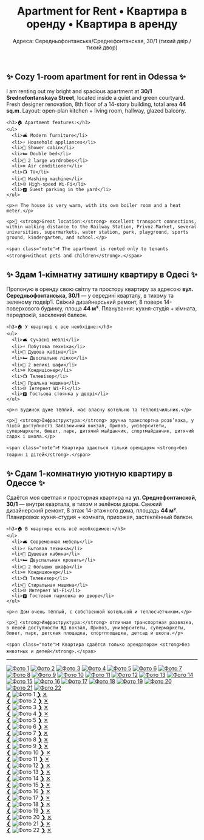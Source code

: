 <!DOCTYPE html>
<html lang="ru">
<head>
  <meta charset="utf-8">
  <meta name="viewport" content="width=device-width,initial-scale=1">
  <title>Apartment for Rent • Квартира в оренду • Квартира в аренду</title>
  <link rel="stylesheet" href="style.css">
</head>
<body>

<div class="container">
  <header>
    <h1>Apartment for Rent • Квартира в оренду • Квартира в аренду</h1>
    <p>Адреса: Середньофонтанська/Среднефонтанская, 30/1 (тихий двір / тихий двор)</p>
  </header>

  <section class="card">
    <h2>✨ Cozy 1-room apartment for rent in Odessa ✨</h2>
    <p>I am renting out my bright and spacious apartment at <strong>30/1 Srednefontanskaya Street</strong>, located inside a quiet and green courtyard.
    Fresh designer renovation, 8th floor of a 14-story building, total area <strong>44 sq.m</strong>. Layout: open-plan kitchen + living room, hallway, glazed balcony.</p>

    <h3>🏠 Apartment features:</h3>
    <ul>
      <li>🛋 Modern furniture</li>
      <li>⚡ Household appliances</li>
      <li>🚿 Shower cabin</li>
      <li>🛏 Double bed</li>
      <li>👕 2 large wardrobes</li>
      <li>❄ Air conditioner</li>
      <li>📺 TV</li>
      <li>🧺 Washing machine</li>
      <li>🌐 High-speed Wi-Fi</li>
      <li>🅿 Guest parking in the yard</li>
    </ul>

    <p>🔥 The house is very warm, with its own boiler room and a heat meter.</p>

    <p>📍 <strong>Great location:</strong> excellent transport connections, within walking distance to the Railway Station, Privoz Market, several universities, supermarkets, water station, park, playground, sports ground, kindergarten, and school.</p>

    <span class="note">❗ The apartment is rented only to tenants <strong>without pets and children</strong>.</span>
  </section>

  <section class="card">
    <h2>✨ Здам 1-кімнатну затишну квартиру в Одесі ✨</h2>
    <p>Пропоную в оренду свою світлу та простору квартиру за адресою <strong>вул. Середньофонтанська, 30/1</strong> — у середині кварталу, в тихому та зеленому подвір’ї.
    Свіжий дизайнерський ремонт, 8 поверх 14-поверхового будинку, площа <strong>44 м²</strong>. Планування: кухня-студія + кімната, передпокій, засклений балкон.</p>

    <h3>🏠 У квартирі є все необхідне:</h3>
    <ul>
      <li>🛋 Сучасні меблі</li>
      <li>⚡ Побутова техніка</li>
      <li>🚿 Душова кабіна</li>
      <li>🛏 Двоспальне ліжко</li>
      <li>👕 2 великі шафи</li>
      <li>❄ Кондиціонер</li>
      <li>📺 Телевізор</li>
      <li>🧺 Пральна машина</li>
      <li>🌐 Інтернет Wi-Fi</li>
      <li>🅿 Гостьова стоянка у дворі</li>
    </ul>

    <p>🔥 Будинок дуже тёплий, має власну котельню та теплолічильник.</p>

    <p>📍 <strong>Інфраструктура:</strong> зручна транспортна розв’язка, у пішій доступності Залізничний вокзал, Привоз, університети, супермаркети, бювет, парк, дитячий майданчик, спортмайданчик, дитячий садок і школа.</p>

    <span class="note">❗ Квартира здається тільки орендарям <strong>без тварин і дітей</strong>.</span>
  </section>

  <section class="card">
    <h2>✨ Сдам 1-комнатную уютную квартиру в Одессе ✨</h2>
    <p>Сдаётся моя светлая и просторная квартира на <strong>ул. Среднефонтанской, 30/1</strong> — внутри квартала, в тихом и зелёном дворе.
    Свежий дизайнерский ремонт, 8 этаж 14-этажного дома, площадь <strong>44 м²</strong>. Планировка: кухня-студия + комната, прихожая, застеклённый балкон.</p>

    <h3>🏠 В квартире есть всё необходимое:</h3>
    <ul>
      <li>🛋 Современная мебель</li>
      <li>⚡ Бытовая техника</li>
      <li>🚿 Душевая кабина</li>
      <li>🛏 Двуспальная кровать</li>
      <li>👕 2 больших шкафа</li>
      <li>❄ Кондиционер</li>
      <li>📺 Телевизор</li>
      <li>🧺 Стиральная машина</li>
      <li>🌐 Интернет Wi-Fi</li>
      <li>🅿 Гостевая парковка во дворе</li>
    </ul>

    <p>🔥 Дом очень тёплый, с собственной котельной и теплосчётчиком.</p>

    <p>📍 <strong>Инфраструктура:</strong> отличная транспортная развязка, в пешей доступности ЖД вокзал, Привоз, университеты, супермаркеты, бювет, парк, детская площадка, спортплощадка, детсад и школа.</p>

    <span class="note">❗ Квартира сдаётся только арендаторам <strong>без животных и детей</strong>.</span>
  </section>

  <hr class="hr">

  <!-- Галерея (кликабельные превью) -->
  <div class="gallery">
    <a href="#img1"><img src="1.jpg" alt="Фото 1"></a>
    <a href="#img2"><img src="2.jpg" alt="Фото 2"></a>
    <a href="#img3"><img src="3.jpg" alt="Фото 3"></a>
    <a href="#img4"><img src="4.jpg" alt="Фото 4"></a>
    <a href="#img5"><img src="5.jpg" alt="Фото 5"></a>
    <a href="#img6"><img src="6.jpg" alt="Фото 6"></a>
    <a href="#img7"><img src="7.jpg" alt="Фото 7"></a>
    <a href="#img8"><img src="8.jpg" alt="Фото 8"></a>
    <a href="#img9"><img src="9.jpg" alt="Фото 9"></a>
    <a href="#img10"><img src="10.jpg" alt="Фото 10"></a>
    <a href="#img11"><img src="11.jpg" alt="Фото 11"></a>
    <a href="#img12"><img src="12.jpg" alt="Фото 12"></a>
    <a href="#img13"><img src="13.jpg" alt="Фото 13"></a>
    <a href="#img14"><img src="14.jpg" alt="Фото 14"></a>
    <a href="#img15"><img src="15.jpg" alt="Фото 15"></a>
    <a href="#img16"><img src="16.jpg" alt="Фото 16"></a>
    <a href="#img17"><img src="17.jpg" alt="Фото 17"></a>
    <a href="#img18"><img src="18.jpg" alt="Фото 18"></a>
    <a href="#img19"><img src="19.jpg" alt="Фото 19"></a>
    <a href="#img20"><img src="20.jpg" alt="Фото 20"></a>
    <a href="#img21"><img src="21.jpg" alt="Фото 21"></a>
    <a href="#img22"><img src="22.jpg" alt="Фото 22"></a>
  </div>

  <footer>
    <!-- По желанию: контакты -->
    <!-- Пример: 📞 +380 XX XXX XX XX • 💬 t.me/yourname • ✉️ you@mail.com -->
  </footer>
</div>

<!-- Lightbox windows with prev/next/close (22 items) -->
<div id="img1" class="lightbox">
  <a href="#img22" class="prev" aria-label="previous">❮</a>
  <img src="1.jpg" alt="Фото 1">
  <a href="#img2" class="next" aria-label="next">❯</a>
  <a href="#" class="close" aria-label="close">✕</a>
</div>

<div id="img2" class="lightbox">
  <a href="#img1" class="prev">❮</a>
  <img src="2.jpg" alt="Фото 2">
  <a href="#img3" class="next">❯</a>
  <a href="#" class="close">✕</a>
</div>

<div id="img3" class="lightbox">
  <a href="#img2" class="prev">❮</a>
  <img src="3.jpg" alt="Фото 3">
  <a href="#img4" class="next">❯</a>
  <a href="#" class="close">✕</a>
</div>

<div id="img4" class="lightbox">
  <a href="#img3" class="prev">❮</a>
  <img src="4.jpg" alt="Фото 4">
  <a href="#img5" class="next">❯</a>
  <a href="#" class="close">✕</a>
</div>

<div id="img5" class="lightbox">
  <a href="#img4" class="prev">❮</a>
  <img src="5.jpg" alt="Фото 5">
  <a href="#img6" class="next">❯</a>
  <a href="#" class="close">✕</a>
</div>

<div id="img6" class="lightbox">
  <a href="#img5" class="prev">❮</a>
  <img src="6.jpg" alt="Фото 6">
  <a href="#img7" class="next">❯</a>
  <a href="#" class="close">✕</a>
</div>

<div id="img7" class="lightbox">
  <a href="#img6" class="prev">❮</a>
  <img src="7.jpg" alt="Фото 7">
  <a href="#img8" class="next">❯</a>
  <a href="#" class="close">✕</a>
</div>

<div id="img8" class="lightbox">
  <a href="#img7" class="prev">❮</a>
  <img src="8.jpg" alt="Фото 8">
  <a href="#img9" class="next">❯</a>
  <a href="#" class="close">✕</a>
</div>

<div id="img9" class="lightbox">
  <a href="#img8" class="prev">❮</a>
  <img src="9.jpg" alt="Фото 9">
  <a href="#img10" class="next">❯</a>
  <a href="#" class="close">✕</a>
</div>

<div id="img10" class="lightbox">
  <a href="#img9" class="prev">❮</a>
  <img src="10.jpg" alt="Фото 10">
  <a href="#img11" class="next">❯</a>
  <a href="#" class="close">✕</a>
</div>

<div id="img11" class="lightbox">
  <a href="#img10" class="prev">❮</a>
  <img src="11.jpg" alt="Фото 11">
  <a href="#img12" class="next">❯</a>
  <a href="#" class="close">✕</a>
</div>

<div id="img12" class="lightbox">
  <a href="#img11" class="prev">❮</a>
  <img src="12.jpg" alt="Фото 12">
  <a href="#img13" class="next">❯</a>
  <a href="#" class="close">✕</a>
</div>

<div id="img13" class="lightbox">
  <a href="#img12" class="prev">❮</a>
  <img src="13.jpg" alt="Фото 13">
  <a href="#img14" class="next">❯</a>
  <a href="#" class="close">✕</a>
</div>

<div id="img14" class="lightbox">
  <a href="#img13" class="prev">❮</a>
  <img src="14.jpg" alt="Фото 14">
  <a href="#img15" class="next">❯</a>
  <a href="#" class="close">✕</a>
</div>

<div id="img15" class="lightbox">
  <a href="#img14" class="prev">❮</a>
  <img src="15.jpg" alt="Фото 15">
  <a href="#img16" class="next">❯</a>
  <a href="#" class="close">✕</a>
</div>

<div id="img16" class="lightbox">
  <a href="#img15" class="prev">❮</a>
  <img src="16.jpg" alt="Фото 16">
  <a href="#img17" class="next">❯</a>
  <a href="#" class="close">✕</a>
</div>

<div id="img17" class="lightbox">
  <a href="#img16" class="prev">❮</a>
  <img src="17.jpg" alt="Фото 17">
  <a href="#img18" class="next">❯</a>
  <a href="#" class="close">✕</a>
</div>

<div id="img18" class="lightbox">
  <a href="#img17" class="prev">❮</a>
  <img src="18.jpg" alt="Фото 18">
  <a href="#img19" class="next">❯</a>
  <a href="#" class="close">✕</a>
</div>

<div id="img19" class="lightbox">
  <a href="#img18" class="prev">❮</a>
  <img src="19.jpg" alt="Фото 19">
  <a href="#img20" class="next">❯</a>
  <a href="#" class="close">✕</a>
</div>

<div id="img20" class="lightbox">
  <a href="#img19" class="prev">❮</a>
  <img src="20.jpg" alt="Фото 20">
  <a href="#img21" class="next">❯</a>
  <a href="#" class="close">✕</a>
</div>

<div id="img21" class="lightbox">
  <a href="#img20" class="prev">❮</a>
  <img src="21.jpg" alt="Фото 21">
  <a href="#img22" class="next">❯</a>
  <a href="#" class="close">✕</a>
</div>

<div id="img22" class="lightbox">
  <a href="#img21" class="prev">❮</a>
  <img src="22.jpg" alt="Фото 22">
  <a href="#img1" class="next">❯</a>
  <a href="#" class="close">✕</a>
</div>

</body>
</html>
